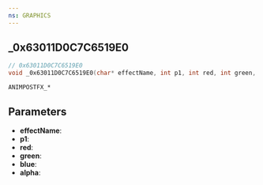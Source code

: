 ```yaml
---
ns: GRAPHICS
---
```

## _0x63011D0C7C6519E0

```c
// 0x63011D0C7C6519E0
void _0x63011D0C7C6519E0(char* effectName, int p1, int red, int green, int blue, int alpha);
```

```
ANIMPOSTFX_*
```

## Parameters
* **effectName**:
* **p1**:
* **red**:
* **green**:
* **blue**:
* **alpha**:
